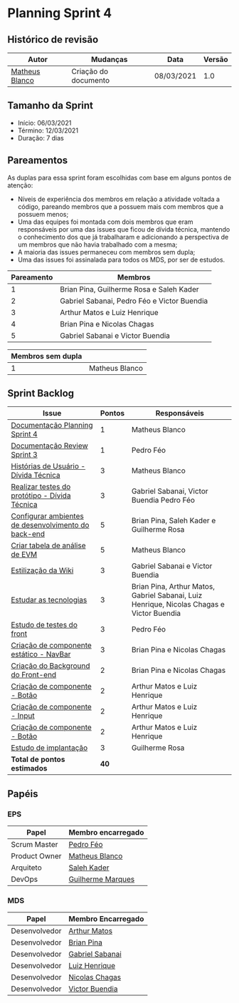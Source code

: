 # Planning Sprint 4

## Histórico de revisão

| Autor                                              | Mudanças             | Data       | Versão |
| -------------------------------------------------- | -------------------- | ---------- | ------ |
| [Matheus Blanco](https://github.com/MatheusBlanco) | Criação do documento | 08/03/2021 | 1.0    |

## Tamanho da Sprint

- Início: 06/03/2021
- Término: 12/03/2021
- Duração: 7 dias

## Pareamentos

As duplas para essa sprint foram escolhidas com base em alguns pontos de atenção:

- Níveis de experiência dos membros em relação a atividade voltada a código, pareando membros que a possuem mais com membros que a possuem menos;
- Uma das equipes foi montada com dois membros que eram responsáveis por uma das issues que ficou de dívida técnica, mantendo o conhecimento dos que já trabalharam e adicionando a perspectiva de um membros que não havia trabalhado com a mesma;
- A maioria das issues permaneceu com membros sem dupla;
- Uma das issues foi assinalada para todos os MDS, por ser de estudos.

| Pareamento | Membros                                     |
| ---------- | ------------------------------------------- |
| 1          | Brian Pina, Guilherme Rosa e Saleh Kader    |
| 2          | Gabriel Sabanai, Pedro Féo e Victor Buendia |
| 3          | Arthur Matos e Luiz Henrique                |
| 4          | Brian Pina e Nicolas Chagas                 |
| 5          | Gabriel Sabanai e Victor Buendia            |

| Membros sem dupla |                |
| ----------------- | -------------- |
| 1                 | Matheus Blanco |

## Sprint Backlog

| Issue                                                                                                         | Pontos | Responsáveis                                                                              |
| ------------------------------------------------------------------------------------------------------------- | ------ | ----------------------------------------------------------------------------------------- |
| [Documentação Planning Sprint 4](https://github.com/fga-eps-mds/EPS-2020-2-G2/issues/77)                      | 1      | Matheus Blanco                                                                            |
| [Documentação Review Sprint 3](https://github.com/fga-eps-mds/EPS-2020-2-G2/issues/78)                        | 1      | Pedro Féo                                                                                 |
| [Histórias de Usuário - Dívida Técnica](https://github.com/fga-eps-mds/EPS-2020-2-G2/issues/51)               | 3      | Matheus Blanco                                                                            |
| [Realizar testes do protótipo - Dívida Técnica](https://github.com/fga-eps-mds/EPS-2020-2-G2/issues/54)       | 3      | Gabriel Sabanai, Victor Buendia Pedro Féo                                                 |
| [Configurar ambientes de desenvolvimento do back-end](https://github.com/fga-eps-mds/EPS-2020-2-G2/issues/66) | 5      | Brian Pina, Saleh Kader e Guilherme Rosa                                                  |
| [Criar tabela de análise de EVM](https://github.com/fga-eps-mds/EPS-2020-2-G2/issues/67)                      | 5      | Matheus Blanco                                                                            |
| [Estilização da Wiki](https://github.com/fga-eps-mds/EPS-2020-2-G2/issues/68)                                 | 3      | Gabriel Sabanai e Victor Buendia                                                          |
| [Estudar as tecnologias](https://github.com/fga-eps-mds/EPS-2020-2-G2/issues/69)                              | 3      | Brian Pina, Arthur Matos, Gabriel Sabanai, Luiz Henrique, Nicolas Chagas e Victor Buendia |
| [Estudo de testes do front](https://github.com/fga-eps-mds/EPS-2020-2-G2/issues/70)                           | 3      | Pedro Féo                                                                                 |
| [Criação de componente estático - NavBar](https://github.com/fga-eps-mds/EPS-2020-2-G2/issues/71)             | 3      | Brian Pina e Nicolas Chagas                                                               |
| [Criação do Background do Front-end](https://github.com/fga-eps-mds/EPS-2020-2-G2/issues/72)                  | 2      | Brian Pina e Nicolas Chagas                                                               |
| [Criação de componente - Botão](https://github.com/fga-eps-mds/EPS-2020-2-G2/issues/73)                       | 2      | Arthur Matos e Luiz Henrique                                                              |
| [Criação de componente - Input](https://github.com/fga-eps-mds/EPS-2020-2-G2/issues/75)                       | 2      | Arthur Matos e Luiz Henrique                                                              |
| [Criação de componente - Botão](https://github.com/fga-eps-mds/EPS-2020-2-G2/issues/76)                       | 2      | Arthur Matos e Luiz Henrique                                                              |
| [Estudo de implantação](https://github.com/fga-eps-mds/EPS-2020-2-G2/issues/79)                               | 3      | Guilherme Rosa                                                                            |
| **Total de pontos estimados**                                                                                 | **40** |                                                                                           |

## Papéis

### EPS

| Papel         | Membro encarregado                                  |
| ------------- | --------------------------------------------------- |
| Scrum Master  | [Pedro Féo](https://github.com/Phe0)                |
| Product Owner | [Matheus Blanco](https://github.com/MatheusBlanco)  |
| Arquiteto     | [Saleh Kader](https://github.com/devsalula)         |
| DevOps        | [Guilherme Marques](https://github.com/guilhesme23) |

### MDS

| Papel         | Membro Encarregado                                  |
| ------------- | --------------------------------------------------- |
| Desenvolvedor | [Arthur Matos](https://github.com/Arthur-Matos)     |
| Desenvolvedor | [Brian Pina](https://github.com/DLBrianPina)        |
| Desenvolvedor | [Gabriel Sabanai](https://github.com/Sabanai104)    |
| Desenvolvedor | [Luiz Henrique](https://github.com/luiz-herique)    |
| Desenvolvedor | [Nicolas Chagas](https://github.com/nszchagas)      |
| Desenvolvedor | [Victor Buendia](https://github.com/Victor-Buendia) |
